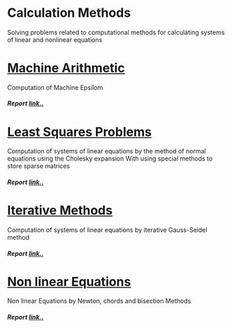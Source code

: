 # Calculation Methods
Solving problems related to computational methods for calculating systems of linear and nonlinear equations


# [Machine Arithmetic](https://github.com/vicras/Calculation-Methods/tree/master/MachineArithmetic)
Computation of Machine Epsilom 
##### Report [link..](https://github.com/vicras/Calculation-Methods/blob/master/MachineArithmetic/report.docx)

# [Least Squares Problems](https://github.com/vicras/Calculation-Methods/tree/master/LeastSquaresProblems)
Computation of systems of linear equations by the method of normal equations using the Cholesky expansion
With using special methods to store sparse matrices
##### Report [link..](https://github.com/vicras/Calculation-Methods/blob/master/LeastSquaresProblems/report.docx)

# [Iterative Methods](https://github.com/vicras/Calculation-Methods/tree/master/IterativeMethods)
Computation of systems of linear equations by iterative Gauss-Seidel method
##### Report [link..](https://github.com/vicras/Calculation-Methods/blob/master/IterativeMethods/report.docx)

# [Non linear Equations](https://github.com/vicras/Calculation-Methods/tree/master/NonlinearEquations)
Non linear Equations by Newton, chords and bisection Methods
##### Report [link..](https://github.com/vicras/Calculation-Methods/blob/master/NonlinearEquations/resources/report.docx)






